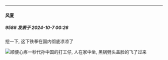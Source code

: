 ﻿
*****

####  风夏  
##### 958#       发表于 2024-10-7 00:26

挖一下, 这下铁拳在国内彻底凉凉了

<img src="https://static.saraba1st.com/image/smiley/face2017/067.png" referrerpolicy="no-referrer">顺便心疼一秒代孙中国的打工仔, 人在家中坐, 黑锅劈头盖脸的飞了过来

